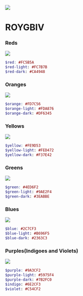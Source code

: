 ![](http://f.cl.ly/items/0U3t2M393S0Y3o0L0c3Z/color-palette.png)

# ROYGBIV

### Reds
![](http://f.cl.ly/items/0N3P0h02020E3F0T062V/red.png)

```scss
$red: #FC5B5A
$red-light: #FC7B7B
$red-dark: #CA4948
```
### Oranges
![](http://f.cl.ly/items/0e3g0o3P072b0s0A1e0V/orange.png)

```scss
$orange: #FD7C56
$orange-light: #FDA876
$orange-dark: #DF6345
```
### Yellows
![](http://f.cl.ly/items/350N2Q1B1y2Y2n0E2v1h/yellow.png)

```scss
$yellow: #FE9D53
$yellow-light: #FED472
$yellow-dark: #F37E42
```
### Greens
![](http://f.cl.ly/items/141Q1V0h103A0p3F3m2M/green.png)

```scss
$green: #4ED6F2
$green-light: #9AE2F4
$green-dark: #3EABBE
```
### Blues
![](http://f.cl.ly/items/3i0915172B0U0b2Y0R3R/blue.png)

```scss
$blue: #2C7CF3
$blue-light: #B696F5
$blue-dark: #2363C3
```
### Purples(Indigoes and Violets)
![](http://f.cl.ly/items/3p3e293X0L2m20330G21/purple.png)

```scss
$purple: #9A3CF2
$purple-light: #5975F4
$purple-dark: #7B2FC0
$indigo: #6E2CF3
$violet: #C54CF2
```
